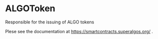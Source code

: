 # ALGOToken
Responsible for the issuing of ALGO tokens

Plese see the documentation at https://smartcontracts.superalgos.org/ .
